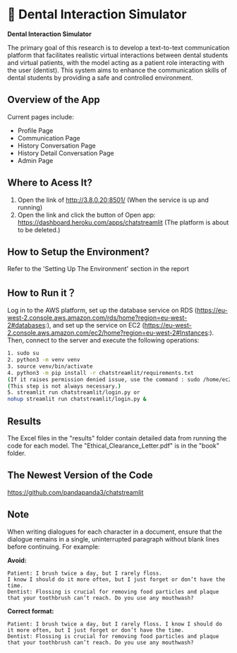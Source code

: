 # 🎈 Dental Interaction Simulator

**Dental Interaction Simulator**

The primary goal of this research is to develop a text-to-text communication platform
that facilitates realistic virtual interactions between dental students and virtual patients,
with the model acting as a patient role interacting with the user (dentist). This system
aims to enhance the communication skills of dental students by providing a safe and
controlled environment.
## Overview of the App

Current pages include:

- Profile Page
- Communication Page
- History Conversation Page
- History Detail Conversation Page
- Admin Page

## Where to Acess It?
1. Open the link of http://3.8.0.20:8501/ (When the service is up and running)
2. Open the link and click the button of Open app: https://dashboard.heroku.com/apps/chatstreamlit (The platform is about to be deleted.)

## How to Setup the Environment?
Refer to the 'Setting Up The Environment' section in the report

## How to Run it？

Log in to the AWS platform, set up the database service on RDS (https://eu-west-2.console.aws.amazon.com/rds/home?region=eu-west-2#databases:), 
and set up the service on EC2 (https://eu-west-2.console.aws.amazon.com/ec2/home?region=eu-west-2#Instances:). 
Then, connect to the server and execute the following operations:
```sh
1. sudo su
2. python3 -m venv venv
3. source venv/bin/activate
4. python3 -m pip install -r chatstreamlit/requirements.txt
(If it raises permission denied issue, use the command : sudo /home/ec2-user/venv/bin/pip install XXX)
(This step is not always necessary.)
5. streamlit run chatstreamlit/login.py or
nohup streamlit run chatstreamlit/login.py &
```
## Results
The Excel files in the "results" folder contain detailed data from running the code for each model.
The "Ethical_Clearance_Letter.pdf" is in the "book" folder.

## The Newest Version of the Code
https://github.com/pandapanda3/chatstreamlit

## Note

When writing dialogues for each character in a document, ensure that the dialogue remains in a single, uninterrupted paragraph without blank lines before continuing.
For example:

**Avoid:**
```
Patient: I brush twice a day, but I rarely floss.
I know I should do it more often, but I just forget or don’t have the time.
Dentist: Flossing is crucial for removing food particles and plaque that your toothbrush can’t reach. Do you use any mouthwash?
```


**Correct format:**
```
Patient: I brush twice a day, but I rarely floss. I know I should do it more often, but I just forget or don’t have the time.
Dentist: Flossing is crucial for removing food particles and plaque that your toothbrush can’t reach. Do you use any mouthwash?
```